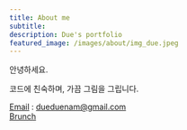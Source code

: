 ```yaml
---
title: About me
subtitle:
description: Due's portfolio
featured_image: /images/about/img_due.jpeg
---
```



안녕하세요.<br>

코드에 친숙하며, 가끔 그림을 그립니다.<br>
<!-- 삼성전자 모바일 UX 디자이너를 거쳐 스타트업을 창업해,<br>
Jakin corp.에서 <a href="https://www.watchbot.co.kr/" target="_blank">Watchbot</a>이라는 서비스를 만들고 있습니다.
<br>
코드에 친숙하며, 가끔 그림을 그립니다.<br>
(HTML&CSS와 약간의 JS를 다룰줄 압니다. 이 사이트는 Jeklly로 만들어보았습니다.)<br><br>

디지털도구를 익히고 다루길 좋아합니다.<br><br>



<hr>
2016.11 - 2018.11<br>
* Jakin corp. Co-founder & Designer <br>

<hr>
2012.02 - 2016.10<br>
* 삼성전자 UX Designer
<hr>

<br>
## Media
<br>
> <a href="http://www.inews24.com/view/1091159?rrf=nv" target="_blank">삼성전자 C랩 출신 '워치봇'</a><br>
프로그래밍 지식 없어도 간단하게 알고리즘 전략 적용
<hr>
> SparkLabs Demoday <br>
<a href="https://www.youtube-nocookie.com/embed/OCedARFnl2Y?start=87" target="_blank">영상 보기 </a> |
<a href="http://platum.kr/archives/102173" target="_blank"> 기사 보기 </a> 
<hr> -->
<a href="mailto:dueduenam@gmail.com" target="_blank">Email</a> : dueduenam@gmail.com<br>
<a href="https://brunch.co.kr/@duenam#articles" target="_blank">Brunch</a><br>
